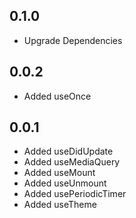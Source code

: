 ## 0.1.0
- Upgrade Dependencies

## 0.0.2

- Added useOnce

## 0.0.1

- Added useDidUpdate
- Added useMediaQuery
- Added useMount
- Added useUnmount
- Added usePeriodicTimer
- Added useTheme
